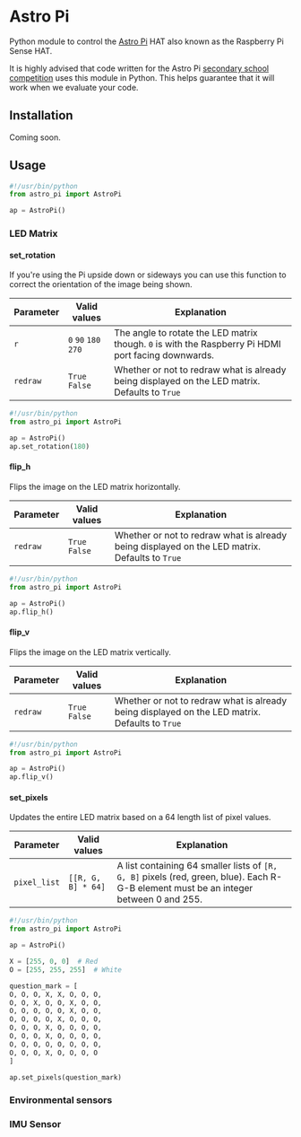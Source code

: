 # Astro Pi

Python module to control the [Astro Pi](http://astro-pi.org/) HAT also known as the Raspberry Pi Sense HAT.

It is highly advised that code written for the Astro Pi [secondary school competition](http://astro-pi.org/secondary-school-competition/) uses this module in Python. This helps guarantee that it will work when we evaluate your code.

## Installation

Coming soon.

## Usage

```python
#!/usr/bin/python
from astro_pi import AstroPi

ap = AstroPi()
```


### LED Matrix

#### set_rotation

If you're using the Pi upside down or sideways you can use this function to correct the orientation of the image being shown.

Parameter | Valid values | Explanation
--- | --- | ---
`r` | `0` `90` `180` `270` | The angle to rotate the LED matrix though. `0` is with the Raspberry Pi HDMI port facing downwards.
`redraw` | `True` `False` | Whether or not to redraw what is already being displayed on the LED matrix. Defaults to `True`

```python
#!/usr/bin/python
from astro_pi import AstroPi

ap = AstroPi()
ap.set_rotation(180)
```

#### flip_h

Flips the image on the LED matrix horizontally.

Parameter | Valid values | Explanation
--- | --- | ---
`redraw` | `True` `False` | Whether or not to redraw what is already being displayed on the LED matrix. Defaults to `True`

```python
#!/usr/bin/python
from astro_pi import AstroPi

ap = AstroPi()
ap.flip_h()
```

#### flip_v

Flips the image on the LED matrix vertically.

Parameter | Valid values | Explanation
--- | --- | ---
`redraw` | `True` `False` | Whether or not to redraw what is already being displayed on the LED matrix. Defaults to `True`

```python
#!/usr/bin/python
from astro_pi import AstroPi

ap = AstroPi()
ap.flip_v()
```

#### set_pixels

Updates the entire LED matrix based on a 64 length list of pixel values.

Parameter | Valid values | Explanation
--- | --- | ---
`pixel_list` | `[[R, G, B] * 64]` | A list containing 64 smaller lists of `[R, G, B]` pixels (red, green, blue). Each R-G-B element must be an integer between 0 and 255.

```python
#!/usr/bin/python
from astro_pi import AstroPi

ap = AstroPi()

X = [255, 0, 0]  # Red
O = [255, 255, 255]  # White

question_mark = [
O, O, O, X, X, O, O, O,
O, O, X, O, O, X, O, O,
O, O, O, O, O, X, O, O,
O, O, O, O, X, O, O, O,
O, O, O, X, O, O, O, O,
O, O, O, X, O, O, O, O,
O, O, O, O, O, O, O, O,
O, O, O, X, O, O, O, O
]

ap.set_pixels(question_mark)
```

### Environmental sensors

### IMU Sensor
